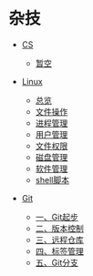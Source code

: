 <h1>杂技</h1>

- [CS](/杂技/CS/)
    - [暂空]()
- [Linux](/杂技/Linux/)
    - [总览](/杂技/Linux/总览.md)
    - [文件操作](/杂技/Linux/文件操作.md)
    - [进程管理](/杂技/Linux/进程管理.md)
    - [用户管理](/杂技/Linux/用户管理.md)
    - [文件权限](/杂技/Linux/文件权限.md)
    - [磁盘管理](/杂技/Linux/磁盘管理.md)
    - [软件管理](/杂技/Linux/软件管理.md)
    - [shell脚本](/杂技/Linux/shell脚本.md)
    
- [Git](/杂技/Git/)
    -   [一、Git起步](/杂技/Git/一、Git起步.md)
    -   [二、版本控制](/杂技/Git/二、版本控制.md)
    -   [三、远程仓库](/杂技/Git/三、远程仓库.md)
    -   [四、标签管理](/杂技/Git/四、标签管理.md)
    -   [五、Git分支](/杂技/Git/五、Git分支.md)

